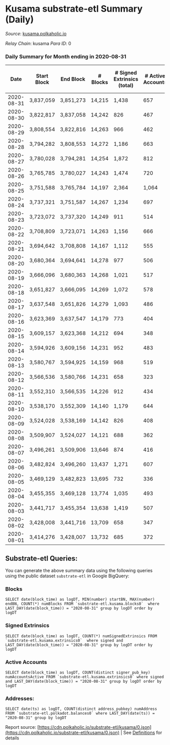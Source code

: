 # Kusama substrate-etl Summary (Daily)

_Source_: [kusama.polkaholic.io](https://kusama.polkaholic.io)

*Relay Chain*: kusama
*Para ID*: 0



### Daily Summary for Month ending in 2020-08-31


| Date | Start Block | End Block | # Blocks | # Signed Extrinsics (total) | # Active Accounts | # Passive | # New | # Addresses with Balances | # Events | # Transfers | # XCM Transfers In | # XCM Transfers Out |
| ---- | ----------- | --------- | -------- | --------------------------- | ----------------- | --------- | ----- | ------------------------- | -------- | ----------- | ------------------ | ------------------- |
| 2020-08-31 | 3,837,059 | 3,851,273 | 14,215  | 1,438 | 657 |  |  | 17,828 | 80,706 | 542 ($259,746,109.97) |   |   |
| 2020-08-30 | 3,822,817 | 3,837,058 | 14,242  | 826 | 467 |  |  |  | 72,513 | 267 ($16,469,239.73) |   |   |
| 2020-08-29 | 3,808,554 | 3,822,816 | 14,263  | 966 | 462 |  |  |  | 67,420 | 367 ($37,443,717.08) |   |   |
| 2020-08-28 | 3,794,282 | 3,808,553 | 14,272  | 1,186 | 663 |  |  |  | 77,360 | 392 ($17,488,532.40) |   |   |
| 2020-08-27 | 3,780,028 | 3,794,281 | 14,254  | 1,872 | 812 |  |  |  | 71,113 | 802 ($52,629,424.50) |   |   |
| 2020-08-26 | 3,765,785 | 3,780,027 | 14,243  | 1,474 | 720 |  |  |  | 80,601 | 626 ($92,713,606.80) |   |   |
| 2020-08-25 | 3,751,588 | 3,765,784 | 14,197  | 2,364 | 1,064 |  |  |  | 77,011 | 1,134 ($117,066,373.31) |   |   |
| 2020-08-24 | 3,737,321 | 3,751,587 | 14,267  | 1,234 | 697 |  |  |  | 70,474 | 541 ($54,863,039.56) |   |   |
| 2020-08-23 | 3,723,072 | 3,737,320 | 14,249  | 911 | 514 |  |  |  | 66,823 | 309 ($18,722,373.35) |   |   |
| 2020-08-22 | 3,708,809 | 3,723,071 | 14,263  | 1,156 | 666 |  |  |  | 71,049 | 418 ($65,073,660.73) |   |   |
| 2020-08-21 | 3,694,642 | 3,708,808 | 14,167  | 1,112 | 555 |  |  |  | 70,468 | 508 ($48,339,598.18) |   |   |
| 2020-08-20 | 3,680,364 | 3,694,641 | 14,278  | 977 | 506 |  |  |  | 65,574 | 319 ($35,276,127.35) |   |   |
| 2020-08-19 | 3,666,096 | 3,680,363 | 14,268  | 1,021 | 517 |  |  |  | 69,589 | 448 ($37,872,856.46) |   |   |
| 2020-08-18 | 3,651,827 | 3,666,095 | 14,269  | 1,072 | 578 |  |  |  | 71,085 | 412 ($39,845,607.45) |   |   |
| 2020-08-17 | 3,637,548 | 3,651,826 | 14,279  | 1,093 | 486 |  |  |  | 73,825 | 336 ($30,957,751.88) |   |   |
| 2020-08-16 | 3,623,369 | 3,637,547 | 14,179  | 773 | 404 |  |  |  | 62,239 | 292 ($13,033,111.78) |   |   |
| 2020-08-15 | 3,609,157 | 3,623,368 | 14,212  | 694 | 348 |  |  |  | 62,921 | 218 ($18,801,877.28) |   |   |
| 2020-08-14 | 3,594,926 | 3,609,156 | 14,231  | 952 | 483 |  |  |  | 62,623 | 344 ($11,139,243.56) |   |   |
| 2020-08-13 | 3,580,767 | 3,594,925 | 14,159  | 968 | 519 |  |  |  | 71,697 | 252 ($22,946,662.66) |   |   |
| 2020-08-12 | 3,566,536 | 3,580,766 | 14,231  | 658 | 323 |  |  |  | 61,339 | 257 ($15,252,052.69) |   |   |
| 2020-08-11 | 3,552,310 | 3,566,535 | 14,226  | 912 | 434 |  |  |  | 63,509 | 360 ($28,713,644.93) |   |   |
| 2020-08-10 | 3,538,170 | 3,552,309 | 14,140  | 1,179 | 644 |  |  |  | 68,092 | 523 ($78,842,569.34) |   |   |
| 2020-08-09 | 3,524,028 | 3,538,169 | 14,142  | 826 | 408 |  |  |  | 61,378 | 303 ($12,855,368.12) |   |   |
| 2020-08-08 | 3,509,907 | 3,524,027 | 14,121  | 688 | 362 |  |  |  | 61,349 | 277 ($5,371,708.95) |   |   |
| 2020-08-07 | 3,496,261 | 3,509,906 | 13,646  | 874 | 416 |  |  |  | 61,504 | 344 ($14,843,613.72) |   |   |
| 2020-08-06 | 3,482,824 | 3,496,260 | 13,437  | 1,271 | 607 |  |  |  | 62,088 | 656 ($38,782,135.10) |   |   |
| 2020-08-05 | 3,469,129 | 3,482,823 | 13,695  | 732 | 336 |  |  |  | 60,527 | 276 ($14,201,084.03) |   |   |
| 2020-08-04 | 3,455,355 | 3,469,128 | 13,774  | 1,035 | 493 |  |  |  | 67,972 | 267 ($31,534,501.49) |   |   |
| 2020-08-03 | 3,441,717 | 3,455,354 | 13,638  | 1,419 | 507 |  |  |  | 70,724 | 399 ($41,921,888.90) |   |   |
| 2020-08-02 | 3,428,008 | 3,441,716 | 13,709  | 658 | 347 |  |  |  | 59,564 | 283 ($20,639,929.71) |   |   |
| 2020-08-01 | 3,414,276 | 3,428,007 | 13,732  | 685 | 372 |  |  |  | 58,109 | 265 ($23,336,075.62) |   |   |

## Substrate-etl Queries:
You can generate the above summary data using the following queries using the public dataset `substrate-etl` in Google BigQuery:


### Blocks
```
SELECT date(block_time) as logDT, MIN(number) startBN, MAX(number) endBN, COUNT(*) numBlocks FROM `substrate-etl.kusama.blocks0`  where LAST_DAY(date(block_time)) = "2020-08-31" group by logDT order by logDT
```


### Signed Extrinsics
```
SELECT date(block_time) as logDT, COUNT(*) numSignedExtrinsics FROM `substrate-etl.kusama.extrinsics0`  where signed and LAST_DAY(date(block_time)) = "2020-08-31" group by logDT order by logDT
```


### Active Accounts
```
SELECT date(block_time) as logDT, COUNT(distinct signer_pub_key) numAccountsActive FROM `substrate-etl.kusama.extrinsics0` where signed and LAST_DAY(date(block_time)) = "2020-08-31" group by logDT order by logDT
```


### Addresses:
```
SELECT date(ts) as logDT, COUNT(distinct address_pubkey) numAddress FROM `substrate-etl.polkadot.balances0` where LAST_DAY(date(ts)) = "2020-08-31" group by logDT
```



Report source: [https://cdn.polkaholic.io/substrate-etl/kusama/0.json](https://cdn.polkaholic.io/substrate-etl/kusama/0.json) | See [Definitions](/DEFINITIONS.md) for details

